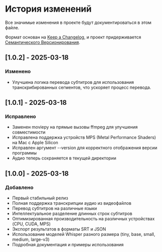 # История изменений

Все значимые изменения в проекте будут документироваться в этом файле.

Формат основан на [Keep a Changelog](https://keepachangelog.com/ru/1.0.0/),
и проект придерживается [Семантического Версионирования](https://semver.org/lang/ru/).

## [1.0.2] - 2025-03-18

### Изменено
- Улучшена логика перевода субтитров для использования транскрибированных сегментов, что ускоряет процесс перевода.

## [1.0.1] - 2025-03-18

### Исправлено
- Заменен moviepy на прямые вызовы ffmpeg для улучшения совместимости
- Исправлена поддержка устройств MPS (Metal Performance Shaders) на Mac с Apple Silicon
- Исправлен аргумент --version для корректного отображения версии программы
- Аудио теперь сохраняется в текущей директории

## [1.0.0] - 2025-03-18

### Добавлено
- Первый стабильный релиз
- Полная поддержка транскрипции аудио из видеофайлов
- Перевод субтитров на различные языки
- Интеллектуальное разделение длинных строк субтитров
- Оптимизированная производительность на различных устройствах (CPU, CUDA, MPS)
- Экспорт результатов в форматы SRT и JSON
- Использование моделей Whisper разного размера (tiny, base, small, medium, large-v3)
- Подробная документация и примеры использования
